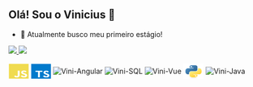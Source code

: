 ## Olá! Sou o Vinicius 👋

- 🔭 Atualmente busco meu primeiro estágio!

<div>
<a href="https://github.com/vini2sousa/github-readme-stats">
  <img width=50% src="https://github-readme-stats.vercel.app/api?username=vini2sousa&show_icons=true&theme=dark#gh-dark-mode-only"" />
</a>
<a href="https://github.com/vini2sousa/convoychat">
  <img width=40% src="https://github-readme-stats.vercel.app/api/top-langs/?username=vini2sousa&layout=compact&theme=dark#gh-dark-mode-only" />
</a>
</div>



<div style="display: inline_block"><br>
  <img align="center" alt="Vini-Js" height="30" width="40" src="https://raw.githubusercontent.com/devicons/devicon/master/icons/javascript/javascript-plain.svg">
  <img align="center" alt="Vini-Ts" height="30" width="40" src="https://raw.githubusercontent.com/devicons/devicon/master/icons/typescript/typescript-plain.svg">
  <img align="center" alt="Vini-Angular" height="30" width="40" src="https://cdn.jsdelivr.net/gh/devicons/devicon@latest/icons/angular/angular-original.svg"">
  <img align="center" alt="Vini-SQL" height="30" width="40" src="https://cdn.jsdelivr.net/gh/devicons/devicon@latest/icons/azuresqldatabase/azuresqldatabase-original.svg">
  <img align="center" alt="Vini-Vue" height="30" width="40" src="https://cdn.jsdelivr.net/gh/devicons/devicon@latest/icons/vuejs/vuejs-original.svg">
  <img align="center" alt="Vini-Python" height="30" width="40" src="https://raw.githubusercontent.com/devicons/devicon/master/icons/python/python-original.svg">
  <img align="center" alt="Vini-Java" height="30" width="40" src="https://cdn.jsdelivr.net/gh/devicons/devicon@latest/icons/java/java-original-wordmark.svg"">
</div>
